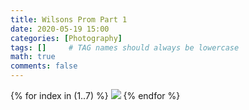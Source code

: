 ```yaml
---
title: Wilsons Prom Part 1
date: 2020-05-19 15:00
categories: [Photography]
tags: []     # TAG names should always be lowercase
math: true
comments: false
---
```


{% for index in (1..7) %}
  <img src="/assets/wilsons_prom_1/Beach-{{forloop.index}}.jpg">
{% endfor %}
